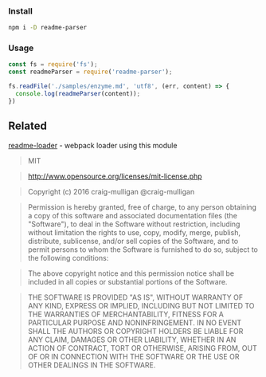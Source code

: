 ### Install

```bash
npm i -D readme-parser
```

### Usage

```js
const fs = require('fs');
const readmeParser = require('readme-parser');

fs.readFile('./samples/enzyme.md', 'utf8', (err, content) => {
  console.log(readmeParser(content));
})
```

## Related

[readme-loader](https://github.com/craig-mulligan/readme-loader) - webpack loader using this module

> MIT

> http://www.opensource.org/licenses/mit-license.php

> Copyright (c) 2016 craig-mulligan @craig-mulligan

> Permission is hereby granted, free of charge, to any person obtaining a copy
of this software and associated documentation files (the "Software"), to deal
in the Software without restriction, including without limitation the rights
to use, copy, modify, merge, publish, distribute, sublicense, and/or sell
copies of the Software, and to permit persons to whom the Software is
furnished to do so, subject to the following conditions:

> The above copyright notice and this permission notice shall be included in all
copies or substantial portions of the Software.

> THE SOFTWARE IS PROVIDED "AS IS", WITHOUT WARRANTY OF ANY KIND, EXPRESS OR
IMPLIED, INCLUDING BUT NOT LIMITED TO THE WARRANTIES OF MERCHANTABILITY,
FITNESS FOR A PARTICULAR PURPOSE AND NONINFRINGEMENT. IN NO EVENT SHALL THE
AUTHORS OR COPYRIGHT HOLDERS BE LIABLE FOR ANY CLAIM, DAMAGES OR OTHER
LIABILITY, WHETHER IN AN ACTION OF CONTRACT, TORT OR OTHERWISE, ARISING FROM,
OUT OF OR IN CONNECTION WITH THE SOFTWARE OR THE USE OR OTHER DEALINGS IN THE
SOFTWARE.
